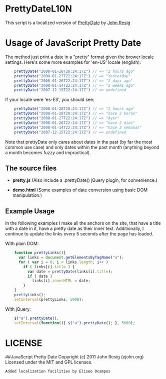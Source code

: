 # PrettyDateL10N

This script is a localized version of [PrettyDate](http://ejohn.org/blog/javascript-pretty-date/) by [John Resig](http://ejohn.org/about/)

# Usage of JavaScript Pretty Date

The method just print a date in a "pretty" format given the brower locale settings. Here's some more examples for 'en-US' locale (english):

``` javascript
    prettyDate("2008-01-28T20:24:17Z") // => "2 hours ago"
    prettyDate("2008-01-27T22:24:17Z") // => "Yesterday"
    prettyDate("2008-01-26T22:24:17Z") // => "2 days ago"
    prettyDate("2008-01-14T22:24:17Z") // => "2 weeks ago"
    prettyDate("2007-12-15T22:24:17Z") // => undefined 
```

If your locale were 'es-ES', you should see:

``` javascript
    prettyDate("2008-01-28T20:24:17Z") // => "2 hours ago"
    prettyDate("2008-01-28T20:24:17Z") // => "hace 2 horas"
    prettyDate("2008-01-27T22:24:17Z") // => "Ayer"
    prettyDate("2008-01-26T22:24:17Z") // => "hace 2 dias"
    prettyDate("2008-01-14T22:24:17Z") // => "hace 2 semanas"
    prettyDate("2007-12-15T22:24:17Z") // => undefined 
```
 
Note that prettyDate only cares about dates in the past (by far the most common use case) and only dates within the past month (anything beyond a month becomes fuzzy and impractical).

## The source files

* **pretty.js** (Also include a .prettyDate() jQuery plugin, for convenience.)

* **demo.html** (Some examples of date conversion using basic DOM manipulation.)

## Example Usage

In the following examples I make all the anchors on the site, that have a title with a date in it, have a pretty date as their inner text. Additionally, I continue to update the links every 5 seconds after the page has loaded.

With plain DOM:

``` javascript
    function prettyLinks(){
      var links = document.getElementsByTagName("a");  
      for ( var i = 0; i < links.length; i++ )
        if ( links[i].title ) {
          var date = prettyDate(links[i].title);
          if ( date )
            links[i].innerHTML = date;
        }
    }
    prettyLinks();
    setInterval(prettyLinks, 5000);
```

With jQuery:

``` javascript
    $("a").prettyDate();
    setInterval(function(){ $("a").prettyDate(); }, 5000);
```

# LICENSE
##JavaScript Pretty Date
    Copyright (c) 2011 John Resig (ejohn.org)
    Licensed under the MIT and GPL licenses.
    
    Added localization facilities by Eliseo Ocampos

